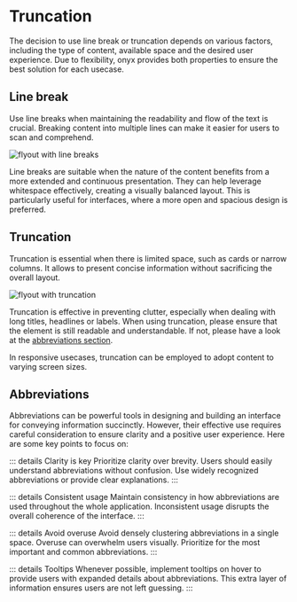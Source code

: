 # Truncation

The decision to use line break or truncation depends on various factors, including the type of content, available space and the desired user experience. Due to flexibility, onyx provides both properties to ensure the best solution for each usecase.

## Line break

Use line breaks when maintaining the readability and flow of the text is crucial. Breaking content into multiple lines can make it easier for users to scan and comprehend.

![flyout with line breaks](/assets/line_break.webp)

Line breaks are suitable when the nature of the content benefits from a more extended and continuous presentation. They can help leverage whitespace effectively, creating a visually balanced layout. This is particularly useful for interfaces, where a more open and spacious design is preferred.

## Truncation

Truncation is essential when there is limited space, such as cards or narrow columns. It allows to present concise information without sacrificing the overall layout.

![flyout with truncation](/assets/truncation.webp)

Truncation is effective in preventing clutter, especially when dealing with long titles, headlines or labels. When using truncation, please ensure that the element is still readable and understandable. If not, please have a look at the [abbreviations section](#abbreviations).

In responsive usecases, truncation can be employed to adopt content to varying screen sizes.

## Abbreviations

Abbreviations can be powerful tools in designing and building an interface for conveying information succinctly. However, their effective use requires careful consideration to ensure clarity and a positive user experience. Here are some key points to focus on:

::: details Clarity is key
Prioritize clarity over brevity. Users should easily understand abbreviations without confusion. Use widely recognized abbreviations or provide clear explanations.
:::

::: details Consistent usage
Maintain consistency in how abbreviations are used throughout the whole application. Inconsistent usage disrupts the overall coherence of the interface.
:::

::: details Avoid overuse
Avoid densely clustering abbreviations in a single space. Overuse can overwhelm users visually. Prioritize for the most important and common abbreviations.
:::

::: details Tooltips
Whenever possible, implement tooltips on hover to provide users with expanded details about abbreviations. This extra layer of information ensures users are not left guessing.
:::
